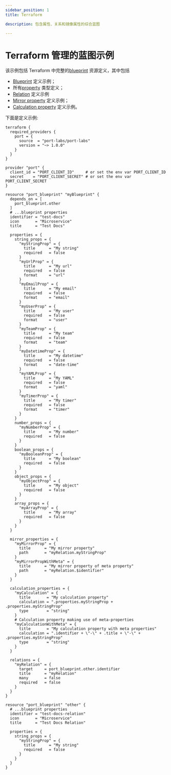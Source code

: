 ```yaml
---
sidebar_position: 1
title: Terraform

description: 包含属性、关系和镜像属性的综合蓝图

---
```


# Terraform 管理的蓝图示例

该示例包括 Terraform 中完整的[blueprint](../../define-your-data-model/setup-blueprint/setup-blueprint.md) 资源定义，其中包括

* [Blueprint](../../define-your-data-model/setup-blueprint/setup-blueprint.md?definition=tf#configure-blueprints-in-port) 定义示例；
* 所有[property](../../define-your-data-model/setup-blueprint/properties/properties.md) 类型定义；
* [Relation](../../define-your-data-model/relate-blueprints/relate-blueprints.md?definition=tf#configure-relations-in-port) 定义示例
* [Mirror property](../../define-your-data-model/setup-blueprint/properties/mirror-property/mirror-property.md) 定义示例；
* [Calculation property](../../define-your-data-model/setup-blueprint/properties/calculation-property/calculation-property.md) 定义示例。

下面是定义示例: 

```hcl showLineNumbers
terraform {
  required_providers {
    port = {
      source  = "port-labs/port-labs"
      version = "~> 1.0.0"
    }
  }
}

provider "port" {
  client_id = "PORT_CLIENT_ID"     # or set the env var PORT_CLIENT_ID
  secret    = "PORT_CLIENT_SECRET" # or set the env var PORT_CLIENT_SECRET
}

resource "port_blueprint" "myBlueprint" {
  depends_on = [
    port_blueprint.other
  ]
  # ...blueprint properties
  identifier = "test-docs"
  icon       = "Microservice"
  title      = "Test Docs"

  properties = {
    string_props = {
      "myStringProp" = {
        title      = "My string"
        required   = false
      }
      "myUrlProp" = {
        title      = "My url"
        required   = false
        format     = "url"
      }
      "myEmailProp" = {
        title      = "My email"
        required   = false
        format     = "email"
      }
      "myUserProp" = {
        title      = "My user"
        required   = false
        format     = "user"
      }
      "myTeamProp" = {
        title      = "My team"
        required   = false
        format     = "team"
      }
      "myDatetimeProp" = {
        title      = "My datetime"
        required   = false
        format     = "date-time"
      }
      "myYAMLProp" = {
        title      = "My YAML"
        required   = false
        format     = "yaml"
      }
      "myTimerProp" = {
        title      = "My timer"
        required   = false
        format     = "timer"
      }
    }
    number_props = {
      "myNumberProp" = {
        title      = "My number"
        required   = false
      }
    }
    boolean_props = {
      "myBooleanProp" = {
        title      = "My boolean"
        required   = false
      }
    }
    object_props = {
      "myObjectProp" = {
        title      = "My object"
        required   = false
      }
    }
    array_props = {
      "myArrayProp" = {
        title      = "My array"
        required   = false
      }
    }
  }

  mirror_properties = {
    "myMirrorProp" = {
      title      = "My mirror property"
      path       = "myRelation.myStringProp"
    }
    "myMirrorPropWithMeta" = {
      title      = "My mirror property of meta property"
      path       = "myRelation.$identifier"
    }
  }

  calculation_properties = {
    "myCalculation" = {
      title       = "My calculation property"
      calculation = ".properties.myStringProp + .properties.myStringProp"
      type        = "string"
    }
    # Calculation property making use of meta-properties
    "myCalculationWithMeta" = {
      title       = "My calculation property with meta properties"
      calculation = ".identifier + \"-\" + .title + \"-\" + .properties.myStringProp"
      type        = "string"
    }
  }

  relations = {
    "myRelation" = {
      target     = port_blueprint.other.identifier
      title      = "myRelation"
      many       = false
      required   = false
    }
  }
}

resource "port_blueprint" "other" {
  # ...blueprint properties
  identifier = "test-docs-relation"
  icon       = "Microservice"
  title      = "Test Docs Relation"

  properties = {
    string_props = {
      "myStringProp" = {
        title      = "My string"
        required   = false
      }
    }
  }
}
```